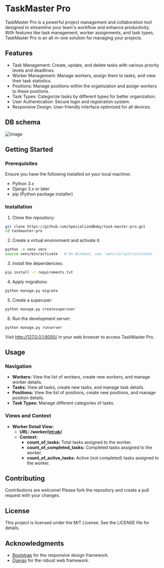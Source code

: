# TaskMaster Pro

TaskMaster Pro is a powerful project management and collaboration tool designed to streamline your team's workflow and enhance productivity. With features like task management, worker assignments, and task types, TaskMaster Pro is an all-in-one solution for managing your projects.

## Features
- Task Management: Create, update, and delete tasks with various priority levels and deadlines.
- Worker Management: Manage workers, assign them to tasks, and view their task statistics.
- Positions: Manage positions within the organization and assign workers to these positions.
- Task Types: Categorize tasks by different types for better organization.
- User Authentication: Secure login and registration system.
- Responsive Design: User-friendly interface optimized for all devices.

## DB schema

![image](https://github.com/SpecializedBaby/task-master-pro/assets/32574679/56791c30-61ff-4b8c-88a0-d5a4dfc01f70)

## Getting Started
### Prerequisites

Ensure you have the following installed on your local machine:

- Python 3.x
- Django 3.x or later
- pip (Python package installer)

### Installation

1. Clone the repository:

```bash
git clone https://github.com/SpecializedBaby/task-master-pro.git
cd taskmaster-pro
```

2. Create a virtual environment and activate it:

```bash
python -m venv venv
source venv/bin/activate   # On Windows, use `venv\Scripts\activate`
```

3. Install the dependencies:

```bash
pip install -r requirements.txt
```

4. Apply migrations:

```bash
python manage.py migrate
```

5. Create a superuser:

```bash
python manage.py createsuperuser
```

6. Run the development server:

```bash
python manage.py runserver
```

Visit http://127.0.0.1:8000/ in your web browser to access TaskMaster Pro.


## Usage
### Navigation
- **Workers:** View the list of workers, create new workers, and manage worker details.
- **Tasks:** View all tasks, create new tasks, and manage task details.
- **Positions:** View the list of positions, create new positions, and manage position details.
- **Task Types:** Manage different categories of tasks.

### Views and Context
- **Worker Detail View:**
  - **URL: /worker/<int:pk>/**
  - **Context:**
    - **count_of_tasks:** Total tasks assigned to the worker.
    - **count_of_completed_tasks:** Completed tasks assigned to the worker.
    - **count_of_active_tasks:** Active (not completed) tasks assigned to the worker.

## Contributing
Contributions are welcome! Please fork the repository and create a pull request with your changes.

## License
This project is licensed under the MIT License. See the LICENSE file for details.

## Acknowledgments
- [Bootstrap](https://getbootstrap.com/docs/5.3/getting-started/introduction/) for the responsive design framework.
- [Django](https://www.djangoproject.com/) for the robust web framework.
